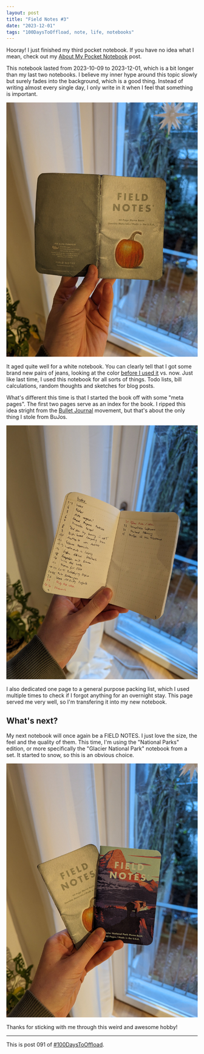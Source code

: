 ```yaml
---
layout: post
title: "Field Notes #3"
date: "2023-12-01"
tags: "100DaysToOffload, note, life, notebooks"
---
```


Hooray! I just finished my third pocket notebook. If you have no idea what I mean, check out my [About My Pocket Notebook](/posts/2023-09-09-everyday-carry-notebooks) post.

This notebook lasted from 2023-10-09 to 2023-12-01, which is a bit longer than my last two notebooks. I believe my inner hype around this topic slowly but surely fades into the background, which is a good thing. Instead of writing almost every single day, I only write in it when I feel that something is important.

![Field Notes #3](/assets/posts/2023-12-01-field-notes-3/field_notes_3.jpeg)

It aged quite well for a white notebook. You can clearly tell that I got some brand new pairs of jeans, looking at the color [before I used it](/posts/2023-10-09-field-notes-2#what's-next?) vs. now. Just like last time, I used this notebook for all sorts of things. Todo lists, bill calculations, random thoughts and sketches for blog posts.

What's different this time is that I started the book off with some "meta pages". The first two pages serve as an index for the book. I ripped this idea stright from the [Bullet Journal](https://bulletjournal.com/) movement, but that's about the only thing I stole from BuJos.

![Field Notes #3 Index](/assets/posts/2023-12-01-field-notes-3/field_notes_3_index.jpeg)

I also dedicated one page to a general purpose packing list, which I used multiple times to check if I forgot anything for an overnight stay. This page served me very well, so I'm transfering it into my new notebook.

## What's next?

My next notebook will once again be a FIELD NOTES. I just love the size, the feel and the quality of them. This time, I'm using the "National Parks" edition, or more specifically the "Glacier National Park" notebook from a set. It started to snow, so this is an obvious choice.

![Field Notes #4](/assets/posts/2023-12-01-field-notes-3/field_notes_4.jpeg)

Thanks for sticking with me through this weird and awesome hobby!

---

This is post 091 of [#100DaysToOffload](https://100daystooffload.com/).
